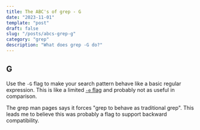 ```yaml
---
title: The ABC's of grep - G
date: "2023-11-01"
template: "post"
draft: false
slug: "/posts/abcs-grep-g"
category: "grep"
description: "What does grep -G do?"
---
```

G
--
Use the `-G` flag to make your search pattern behave like a basic regular expression​.
This is like a limited [`-e` flag](https://grepliz.netlify.app/posts/abcs-grep-e) and probably not as useful in comparison.

The grep man pages says it forces "grep to behave as traditional grep".
This leads me to believe this was probably a flag to support backward compatibility.
